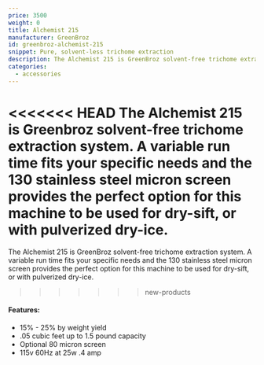```yaml
---
price: 3500
weight: 0
title: Alchemist 215
manufacturer: GreenBroz
id: greenbroz-alchemist-215
snippet: Pure, solvent-less trichome extraction
description: The Alchemist 215 is GreenBroz solvent-free trichome extraction system.
categories:
  - accessories
---
```


<<<<<<< HEAD
The Alchemist 215 is Greenbroz solvent-free trichome extraction system. A variable run time fits your specific needs and the 130 stainless steel micron screen provides the perfect option for this machine to be used for dry-sift, or with pulverized dry-ice.
=======
The Alchemist 215 is GreenBroz solvent-free trichome extraction system. A variable run time fits your specific needs and the 130 stainless steel micron screen provides the perfect option for this machine to be used for dry-sift, or with pulverized dry-ice.
>>>>>>> new-products

#### Features:

* 15% - 25% by weight yield
* .05 cubic feet up to 1.5 pound capacity
* Optional 80 micron screen
* 115v 60Hz at 25w .4 amp
